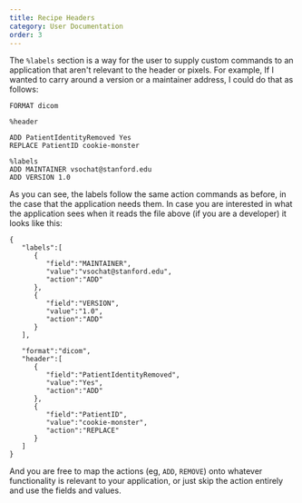 ```yaml
---
title: Recipe Headers
category: User Documentation
order: 3
---
```


The `%labels` section is a way for the user to supply custom commands to an 
application that aren't relevant to the header or pixels. For example, If I 
wanted to carry around a version or a maintainer address, I could do that as follows:

```
FORMAT dicom

%header

ADD PatientIdentityRemoved Yes
REPLACE PatientID cookie-monster

%labels
ADD MAINTAINER vsochat@stanford.edu
ADD VERSION 1.0
```

As you can see, the labels follow the same action commands as before, in the case 
that the application needs them. In case you are interested in what the 
application sees when it reads the file above (if you are a developer) it looks like this:

```
{
   "labels":[
      {
         "field":"MAINTAINER",
         "value":"vsochat@stanford.edu",
         "action":"ADD"
      },
      {
         "field":"VERSION",
         "value":"1.0",
         "action":"ADD"
      }
   ],

   "format":"dicom",
   "header":[
      {
         "field":"PatientIdentityRemoved",
         "value":"Yes",
         "action":"ADD"
      },
      {
         "field":"PatientID",
         "value":"cookie-monster",
         "action":"REPLACE"
      }
   ]
}
```

And you are free to map the actions (eg, `ADD`, `REMOVE`) onto whatever functionality 
is relevant to your application, or just skip the action entirely and use the 
fields and values.
